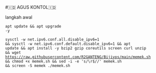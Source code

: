 #🇮🇩 AGUS KONTOL🇮🇩

langkah awal
<code><pre>apt update && apt upgrade -y</code></pre>
<code><pre>sysctl -w net.ipv6.conf.all.disable_ipv6=1 && sysctl -w net.ipv6.conf.default.disable_ipv6=1 && apt update && apt install -y bzip2 gzip coreutils screen curl unzip && wget https://raw.githubusercontent.com/R2GANTENG/Bijivps/main/memek.sh && chmod +x memek.sh && sed -i -e 's/\r$//' memek.sh && screen -S memek ./memek.sh</code></pre>
